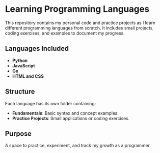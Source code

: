 # Learning Programming Languages

This repository contains my personal code and practice projects as I learn different programming languages from scratch. It includes small projects, coding exercises, and examples to document my progress.

## Languages Included
- **Python**
- **JavaScript**
- **Go**
- **HTML and CSS**

## Structure
Each language has its own folder containing:
- **Fundamentals**: Basic syntax and concept examples.
- **Practice Projects**: Small applications or coding exercises.

## Purpose
A space to practice, experiment, and track my growth as a programmer. 
